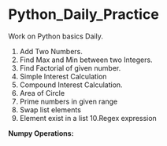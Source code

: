 # Python_Daily_Practice
Work on Python basics Daily.
1. Add Two Numbers.
2. Find Max and Min between two Integers.
3. Find Factorial of given number.
4. Simple Interest Calculation
5. Compound Interest Calculation.
6. Area of Circle
7. Prime numbers in given range
8. Swap list elements
9. Element exist in a list
10.Regex expression



**Numpy Operations:**
